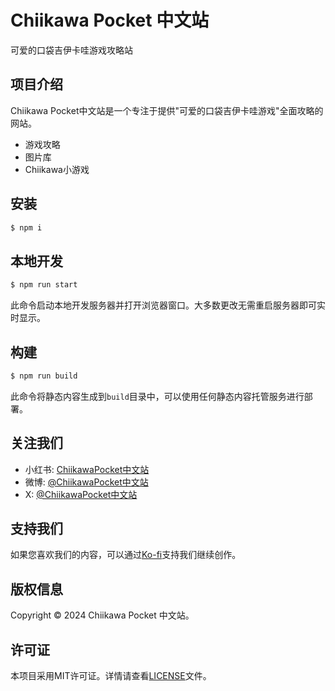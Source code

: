 # Chiikawa Pocket 中文站

可爱的口袋吉伊卡哇游戏攻略站

## 项目介绍

Chiikawa Pocket中文站是一个专注于提供"可爱的口袋吉伊卡哇游戏"全面攻略的网站。

- 游戏攻略
- 图片库
- Chiikawa小游戏


## 安装

```bash
$ npm i 
```

## 本地开发

```bash
$ npm run start
```

此命令启动本地开发服务器并打开浏览器窗口。大多数更改无需重启服务器即可实时显示。

## 构建

```bash
$ npm run build
```

此命令将静态内容生成到`build`目录中，可以使用任何静态内容托管服务进行部署。

## 关注我们

- 小红书: [ChiikawaPocket中文站](https://www.xiaohongshu.com/user/profile/672a1000000000001d02cec6)
- 微博: [@ChiikawaPocket中文站](https://weibo.com/chiikawapocket)
- X: [@ChiikawaPocket中文站](https://x.com/chiikawa_pocket)

## 支持我们

如果您喜欢我们的内容，可以通过[Ko-fi](https://ko-fi.com/selenium39)支持我们继续创作。

## 版权信息

Copyright © 2024 Chiikawa Pocket 中文站。

## 许可证

本项目采用MIT许可证。详情请查看[LICENSE](LICENSE)文件。
